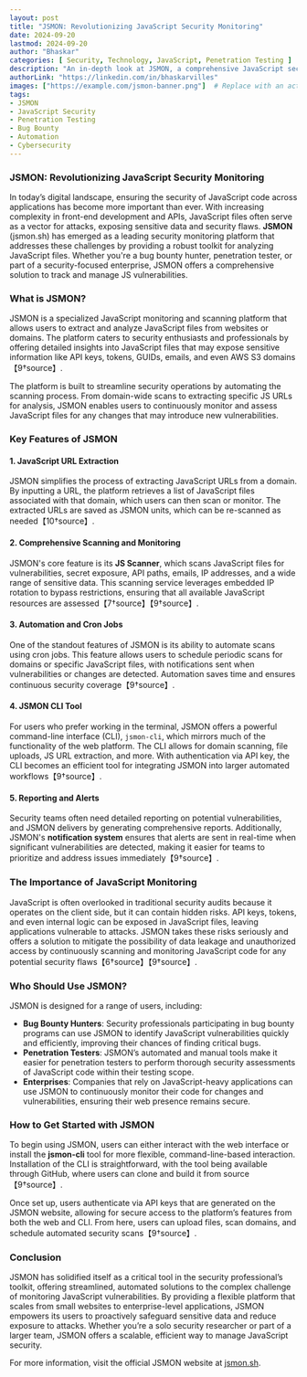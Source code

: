 ```yaml
---
layout: post
title: "JSMON: Revolutionizing JavaScript Security Monitoring"
date: 2024-09-20
lastmod: 2024-09-20
author: "Bhaskar"
categories: [ Security, Technology, JavaScript, Penetration Testing ]
description: "An in-depth look at JSMON, a comprehensive JavaScript security monitoring platform for security enthusiasts and enterprises."
authorLink: "https://linkedin.com/in/bhaskarvilles"
images: ["https://example.com/jsmon-banner.png"]  # Replace with an actual image link
tags:
- JSMON
- JavaScript Security
- Penetration Testing
- Bug Bounty
- Automation
- Cybersecurity
---
```


### JSMON: Revolutionizing JavaScript Security Monitoring

In today’s digital landscape, ensuring the security of JavaScript code across applications has become more important than ever. With increasing complexity in front-end development and APIs, JavaScript files often serve as a vector for attacks, exposing sensitive data and security flaws. **JSMON** (jsmon.sh) has emerged as a leading security monitoring platform that addresses these challenges by providing a robust toolkit for analyzing JavaScript files. Whether you're a bug bounty hunter, penetration tester, or part of a security-focused enterprise, JSMON offers a comprehensive solution to track and manage JS vulnerabilities.

### What is JSMON?

JSMON is a specialized JavaScript monitoring and scanning platform that allows users to extract and analyze JavaScript files from websites or domains. The platform caters to security enthusiasts and professionals by offering detailed insights into JavaScript files that may expose sensitive information like API keys, tokens, GUIDs, emails, and even AWS S3 domains【9†source】.

The platform is built to streamline security operations by automating the scanning process. From domain-wide scans to extracting specific JS URLs for analysis, JSMON enables users to continuously monitor and assess JavaScript files for any changes that may introduce new vulnerabilities.

### Key Features of JSMON

#### 1. **JavaScript URL Extraction**
JSMON simplifies the process of extracting JavaScript URLs from a domain. By inputting a URL, the platform retrieves a list of JavaScript files associated with that domain, which users can then scan or monitor. The extracted URLs are saved as JSMON units, which can be re-scanned as needed【10†source】.

#### 2. **Comprehensive Scanning and Monitoring**
JSMON's core feature is its **JS Scanner**, which scans JavaScript files for vulnerabilities, secret exposure, API paths, emails, IP addresses, and a wide range of sensitive data. This scanning service leverages embedded IP rotation to bypass restrictions, ensuring that all available JavaScript resources are assessed【7†source】【9†source】.

#### 3. **Automation and Cron Jobs**
One of the standout features of JSMON is its ability to automate scans using cron jobs. This feature allows users to schedule periodic scans for domains or specific JavaScript files, with notifications sent when vulnerabilities or changes are detected. Automation saves time and ensures continuous security coverage【9†source】.

#### 4. **JSMON CLI Tool**
For users who prefer working in the terminal, JSMON offers a powerful command-line interface (CLI), `jsmon-cli`, which mirrors much of the functionality of the web platform. The CLI allows for domain scanning, file uploads, JS URL extraction, and more. With authentication via API key, the CLI becomes an efficient tool for integrating JSMON into larger automated workflows【9†source】.

#### 5. **Reporting and Alerts**
Security teams often need detailed reporting on potential vulnerabilities, and JSMON delivers by generating comprehensive reports. Additionally, JSMON's **notification system** ensures that alerts are sent in real-time when significant vulnerabilities are detected, making it easier for teams to prioritize and address issues immediately【9†source】.

### The Importance of JavaScript Monitoring

JavaScript is often overlooked in traditional security audits because it operates on the client side, but it can contain hidden risks. API keys, tokens, and even internal logic can be exposed in JavaScript files, leaving applications vulnerable to attacks. JSMON takes these risks seriously and offers a solution to mitigate the possibility of data leakage and unauthorized access by continuously scanning and monitoring JavaScript code for any potential security flaws【6†source】【9†source】.

### Who Should Use JSMON?

JSMON is designed for a range of users, including:
- **Bug Bounty Hunters**: Security professionals participating in bug bounty programs can use JSMON to identify JavaScript vulnerabilities quickly and efficiently, improving their chances of finding critical bugs.
- **Penetration Testers**: JSMON’s automated and manual tools make it easier for penetration testers to perform thorough security assessments of JavaScript code within their testing scope.
- **Enterprises**: Companies that rely on JavaScript-heavy applications can use JSMON to continuously monitor their code for changes and vulnerabilities, ensuring their web presence remains secure.

### How to Get Started with JSMON

To begin using JSMON, users can either interact with the web interface or install the **jsmon-cli** tool for more flexible, command-line-based interaction. Installation of the CLI is straightforward, with the tool being available through GitHub, where users can clone and build it from source【9†source】.

Once set up, users authenticate via API keys that are generated on the JSMON website, allowing for secure access to the platform’s features from both the web and CLI. From here, users can upload files, scan domains, and schedule automated security scans【9†source】.

### Conclusion

JSMON has solidified itself as a critical tool in the security professional’s toolkit, offering streamlined, automated solutions to the complex challenge of monitoring JavaScript vulnerabilities. By providing a flexible platform that scales from small websites to enterprise-level applications, JSMON empowers its users to proactively safeguard sensitive data and reduce exposure to attacks. Whether you’re a solo security researcher or part of a larger team, JSMON offers a scalable, efficient way to manage JavaScript security.

For more information, visit the official JSMON website at [jsmon.sh](https://jsmon.sh/).